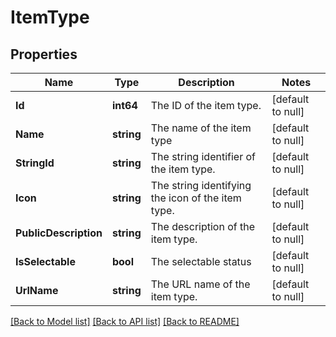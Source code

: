# ItemType

## Properties
Name | Type | Description | Notes
------------ | ------------- | ------------- | -------------
**Id** | **int64** | The ID of the item type. | [default to null]
**Name** | **string** | The name of the item type | [default to null]
**StringId** | **string** | The string identifier of the item type. | [default to null]
**Icon** | **string** | The string identifying the icon of the item type. | [default to null]
**PublicDescription** | **string** | The description of the item type. | [default to null]
**IsSelectable** | **bool** | The selectable status | [default to null]
**UrlName** | **string** | The URL name of the item type. | [default to null]

[[Back to Model list]](../README.md#documentation-for-models) [[Back to API list]](../README.md#documentation-for-api-endpoints) [[Back to README]](../README.md)


